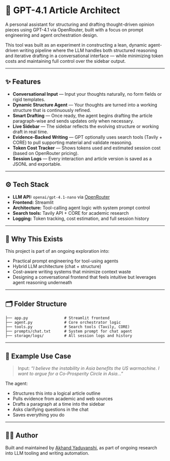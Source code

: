 # 🧠 GPT-4.1 Article Architect

A personal assistant for structuring and drafting thought-driven opinion pieces using GPT-4.1 via OpenRouter, built with a focus on prompt engineering and agent orchestration design.

This tool was built as an experiment in constructing a lean, dynamic agent-driven writing pipeline where the LLM handles both structured reasoning and iterative drafting in a conversational interface — while minimizing token costs and maintaining full control over the sidebar output.

---

## ✨ Features

- **Conversational Input** — Input your thoughts naturally, no form fields or rigid templates.
- **Dynamic Structure Agent** — Your thoughts are turned into a working structure that is continuously refined.
- **Smart Drafting** — Once ready, the agent begins drafting the article paragraph-wise and sends updates only when necessary.
- **Live Sidebar** — The sidebar reflects the evolving structure or working draft in real time.
- **Evidence-Backed Writing** — GPT optionally uses search tools (Tavily + CORE) to pull supporting material and validate reasoning.
- **Token Cost Tracker** — Shows tokens used and estimated session cost (based on OpenRouter pricing).
- **Session Logs** — Every interaction and article version is saved as a JSONL and exportable.

---

## ⚙️ Tech Stack

- **LLM API:** `openai/gpt-4.1-nano` via [OpenRouter](https://openrouter.ai)
- **Frontend:** Streamlit 
- **Architecture:** Tool-calling agent logic with system prompt control
- **Search tools:** Tavily API + CORE for academic research
- **Logging:** Token tracking, cost estimation, and full session history

---

## 🧪 Why This Exists

This project is part of an ongoing exploration into:
- Practical prompt engineering for tool-using agents
- Hybrid LLM architecture (chat + structure)
- Cost-aware writing systems that minimize context waste
- Designing a conversational frontend that feels intuitive but leverages agent reasoning underneath

---

## 🗂 Folder Structure

```
├── app.py                # Streamlit frontend
├── agent.py              # Core orchestrator logic
├── tools.py              # Search tools (Tavily, CORE)
├── prompts/chat.txt      # System prompt for chat agent
├── storage/logs/         # All session logs and history
```

---


## 🧠 Example Use Case

> Input: *“I believe the instability in Asia benefits the US warmachine. I want to argue for a Co-Prosperity Circle in Asia...”*

The agent:
- Structures this into a logical article outline
- Pulls evidence from academic and web sources
- Drafts a paragraph at a time into the sidebar
- Asks clarifying questions in the chat
- Saves everything you do

---

## 👨‍💻 Author

Built and maintained by [Akhand Yaduvanshi](https://hustlegrad.org), as part of ongoing research into LLM tooling and writing automation.